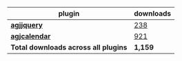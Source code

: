 plugin|downloads
------|----------
[**agjjquery**](https://www.npmjs.com/package/agjjquery)|[238](https://www.npmjs.com/package/agjjquery)
[**agjcalendar**](https://www.npmjs.com/package/agjcalendar)|[921](https://www.npmjs.com/package/agjcalendar)
**Total downloads across all plugins**|**1,159**
